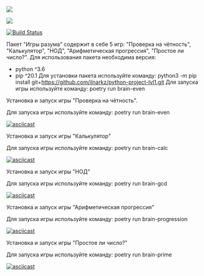 <a href="https://codeclimate.com/github/ilnarkz/python-project-lvl1/maintainability"><img src="https://api.codeclimate.com/v1/badges/839314b891de0fe43bd0/maintainability" /></a>

<img src="https://github.com/ilnarkz/python-project-lvl1/workflows/python-project-lvl1/badge.svg?branch=master">

[![Build Status](https://travis-ci.com/ilnarkz/python-project-lvl1.svg?branch=master)](https://travis-ci.com/ilnarkz/python-project-lvl1)


Пакет "Игры разума" содержит в себе 5 игр: "Проверка на чётность", "Калькулятор", "НОД", "Арифметическая прогрессия", "Простое ли число?".
Для использования пакета необходима версия:
 - python ^3.6
 - pip ^20.1
Для установки пакета используйте команду: python3 -m pip install git+https://github.com/ilnarkz/python-project-lvl1.git
Для запуска игры используйте команду: poetry run brain-even


Установка и запуск игры "Проверка на чётность".

Для запуска игры используйте команду: poetry run brain-even


[![asciicast](https://asciinema.org/a/ZqW9eCkk6g2lN6Bmnlx8JpNdD.svg)](https://asciinema.org/a/ZqW9eCkk6g2lN6Bmnlx8JpNdD)

Установка и запуск игры "Калькулятор"

Для запуска игры используйте команду: poetry run brain-calc


[![asciicast](https://asciinema.org/a/tDhRTedNrmUqgpoPVLwSyQV8w.svg)](https://asciinema.org/a/tDhRTedNrmUqgpoPVLwSyQV8w)

Установка и запуск игры "НОД"

Для запуска игры используйте команду: poetry run brain-gcd


[![asciicast](https://asciinema.org/a/birLiOkv81gNo7W9PINdTQ7Ds.svg)](https://asciinema.org/a/birLiOkv81gNo7W9PINdTQ7Ds)

Установка и запуск игры "Арифметическая прогрессия"

Для запуска игры используйте команду: poetry run brain-progression


[![asciicast](https://asciinema.org/a/ygpIFd9N5T1cJRLl2U5YSMUDo.svg)](https://asciinema.org/a/ygpIFd9N5T1cJRLl2U5YSMUDo)

Установка и запуск игры "Простое ли число?"

Для запуска игры используйте команду: poetry run brain-prime


[![asciicast](https://asciinema.org/a/z64l4gpP4HsBVmrf5D9zwVXWD.svg)](https://asciinema.org/a/z64l4gpP4HsBVmrf5D9zwVXWD)

